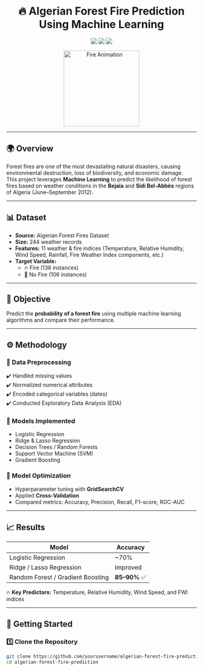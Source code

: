 <h1 align="center">🔥 Algerian Forest Fire Prediction Using Machine Learning</h1>

<p align="center">
  <img src="https://img.shields.io/badge/Machine%20Learning-Random%20Forest%20%7C%20Gradient%20Boosting-brightgreen?style=for-the-badge" />
  <img src="https://img.shields.io/badge/Python-3.9-blue?style=for-the-badge&logo=python" />
  <img src="https://img.shields.io/badge/Scikit--Learn-ML%20Models-orange?style=for-the-badge&logo=scikit-learn" />
</p>

<p align="center">
  <img src="https://upload.wikimedia.org/wikipedia/commons/5/55/Fire-animation.gif" width="200px" alt="Fire Animation"/>
</p>

---

## 🌍 Overview  

Forest fires are one of the most devastating natural disasters, causing environmental destruction, loss of biodiversity, and economic damage.  
This project leverages **Machine Learning** to predict the likelihood of forest fires based on weather conditions in the **Bejaia** and **Sidi Bel-Abbès** regions of Algeria (June–September 2012).  

---

## 📊 Dataset  

- **Source:** Algerian Forest Fires Dataset  
- **Size:** 244 weather records  
- **Features:** 11 weather & fire indices (Temperature, Relative Humidity, Wind Speed, Rainfall, Fire Weather Index components, etc.)  
- **Target Variable:**  
  - 🔥 Fire (138 instances)  
  - 🌱 No Fire (106 instances)  

---

## 🎯 Objective  

Predict the **probability of a forest fire** using multiple machine learning algorithms and compare their performance.  

---

## ⚙️ Methodology  

### 🧹 Data Preprocessing  
✔️ Handled missing values  
✔️ Normalized numerical attributes  
✔️ Encoded categorical variables (dates)  
✔️ Conducted Exploratory Data Analysis (EDA)  

### 🤖 Models Implemented  
- Logistic Regression  
- Ridge & Lasso Regression  
- Decision Trees / Random Forests  
- Support Vector Machine (SVM)  
- Gradient Boosting  

### 🔧 Model Optimization  
- Hyperparameter tuning with **GridSearchCV**  
- Applied **Cross-Validation**  
- Compared metrics: Accuracy, Precision, Recall, F1-score, ROC-AUC  

---

## 📈 Results  

| Model                     | Accuracy  |
|---------------------------|-----------|
| Logistic Regression        | ~70%      |
| Ridge / Lasso Regression   | Improved  |
| Random Forest / Gradient Boosting | **85–90%** ✅ |

🔥 **Key Predictors:** Temperature, Relative Humidity, Wind Speed, and FWI indices  

---

## 🚀 Getting Started  

### 1️⃣ Clone the Repository  

```bash
git clone https://github.com/yourusername/algerian-forest-fire-prediction.git
cd algerian-forest-fire-prediction

